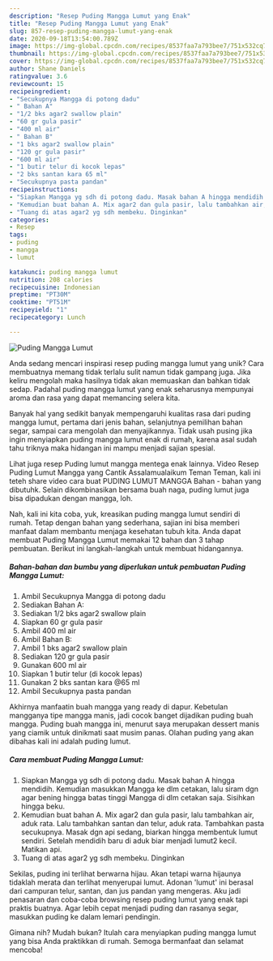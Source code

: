 ```yaml
---
description: "Resep Puding Mangga Lumut yang Enak"
title: "Resep Puding Mangga Lumut yang Enak"
slug: 857-resep-puding-mangga-lumut-yang-enak
date: 2020-09-18T13:54:00.789Z
image: https://img-global.cpcdn.com/recipes/8537faa7a793bee7/751x532cq70/puding-mangga-lumut-foto-resep-utama.jpg
thumbnail: https://img-global.cpcdn.com/recipes/8537faa7a793bee7/751x532cq70/puding-mangga-lumut-foto-resep-utama.jpg
cover: https://img-global.cpcdn.com/recipes/8537faa7a793bee7/751x532cq70/puding-mangga-lumut-foto-resep-utama.jpg
author: Shane Daniels
ratingvalue: 3.6
reviewcount: 15
recipeingredient:
- "Secukupnya Mangga di potong dadu"
- " Bahan A"
- "1/2 bks agar2 swallow plain"
- "60 gr gula pasir"
- "400 ml air"
- " Bahan B"
- "1 bks agar2 swallow plain"
- "120 gr gula pasir"
- "600 ml air"
- "1 butir telur di kocok lepas"
- "2 bks santan kara 65 ml"
- "Secukupnya pasta pandan"
recipeinstructions:
- "Siapkan Mangga yg sdh di potong dadu. Masak bahan A hingga mendidih. Kemudian masukkan Mangga ke dlm cetakan, lalu siram dgn agar bening hingga batas tinggi Mangga di dlm cetakan saja. Sisihkan hingga beku."
- "Kemudian buat bahan A. Mix agar2 dan gula pasir, lalu tambahkan air, aduk rata. Lalu tambahkan santan dan telur, aduk rata. Tambahkan pasta secukupnya. Masak dgn api sedang, biarkan hingga membentuk lumut sendiri. Setelah mendidih baru di aduk biar menjadi lumut2 kecil. Matikan api."
- "Tuang di atas agar2 yg sdh membeku. Dinginkan"
categories:
- Resep
tags:
- puding
- mangga
- lumut

katakunci: puding mangga lumut 
nutrition: 208 calories
recipecuisine: Indonesian
preptime: "PT30M"
cooktime: "PT51M"
recipeyield: "1"
recipecategory: Lunch

---
```



![Puding Mangga Lumut](https://img-global.cpcdn.com/recipes/8537faa7a793bee7/751x532cq70/puding-mangga-lumut-foto-resep-utama.jpg)

Anda sedang mencari inspirasi resep puding mangga lumut yang unik? Cara membuatnya memang tidak terlalu sulit namun tidak gampang juga. Jika keliru mengolah maka hasilnya tidak akan memuaskan dan bahkan tidak sedap. Padahal puding mangga lumut yang enak seharusnya mempunyai aroma dan rasa yang dapat memancing selera kita.

Banyak hal yang sedikit banyak mempengaruhi kualitas rasa dari puding mangga lumut, pertama dari jenis bahan, selanjutnya pemilihan bahan segar, sampai cara mengolah dan menyajikannya. Tidak usah pusing jika ingin menyiapkan puding mangga lumut enak di rumah, karena asal sudah tahu triknya maka hidangan ini mampu menjadi sajian spesial.

Lihat juga resep Puding lumut mangga mentega enak lainnya. Video Resep Puding Lumut Mangga yang Cantik Assalamualaikum Teman Teman, kali ini teteh share video cara buat PUDING LUMUT MANGGA Bahan - bahan yang dibutuhk. Selain dikombinasikan bersama buah naga, puding lumut juga bisa dipadukan dengan mangga, loh.


Nah, kali ini kita coba, yuk, kreasikan puding mangga lumut sendiri di rumah. Tetap dengan bahan yang sederhana, sajian ini bisa memberi manfaat dalam membantu menjaga kesehatan tubuh kita. Anda dapat membuat Puding Mangga Lumut memakai 12 bahan dan 3 tahap pembuatan. Berikut ini langkah-langkah untuk membuat hidangannya.

<!--inarticleads1-->

##### Bahan-bahan dan bumbu yang diperlukan untuk pembuatan Puding Mangga Lumut:

1. Ambil Secukupnya Mangga di potong dadu
1. Sediakan  Bahan A:
1. Sediakan 1/2 bks agar2 swallow plain
1. Siapkan 60 gr gula pasir
1. Ambil 400 ml air
1. Ambil  Bahan B:
1. Ambil 1 bks agar2 swallow plain
1. Sediakan 120 gr gula pasir
1. Gunakan 600 ml air
1. Siapkan 1 butir telur (di kocok lepas)
1. Gunakan 2 bks santan kara @65 ml
1. Ambil Secukupnya pasta pandan


Akhirnya manfaatin buah mangga yang ready di dapur. Kebetulan mangganya tipe mangga manis, jadi cocok banget dijadikan puding buah mangga. Puding buah mangga ini, menurut saya merupakan dessert manis yang ciamik untuk dinikmati saat musim panas. Olahan puding yang akan dibahas kali ini adalah puding lumut. 

<!--inarticleads2-->

##### Cara membuat Puding Mangga Lumut:

1. Siapkan Mangga yg sdh di potong dadu. Masak bahan A hingga mendidih. Kemudian masukkan Mangga ke dlm cetakan, lalu siram dgn agar bening hingga batas tinggi Mangga di dlm cetakan saja. Sisihkan hingga beku.
1. Kemudian buat bahan A. Mix agar2 dan gula pasir, lalu tambahkan air, aduk rata. Lalu tambahkan santan dan telur, aduk rata. Tambahkan pasta secukupnya. Masak dgn api sedang, biarkan hingga membentuk lumut sendiri. Setelah mendidih baru di aduk biar menjadi lumut2 kecil. Matikan api.
1. Tuang di atas agar2 yg sdh membeku. Dinginkan


Sekilas, puding ini terlihat berwarna hijau. Akan tetapi warna hijaunya tidaklah merata dan terlihat menyerupai lumut. Adonan &#39;lumut&#39; ini berasal dari campuran telur, santan, dan jus pandan yang mengeras. Aku jadi penasaran dan coba-coba browsing resep puding lumut yang enak tapi praktis buatnya. Agar lebih cepat menjadi puding dan rasanya segar, masukkan puding ke dalam lemari pendingin. 

Gimana nih? Mudah bukan? Itulah cara menyiapkan puding mangga lumut yang bisa Anda praktikkan di rumah. Semoga bermanfaat dan selamat mencoba!
